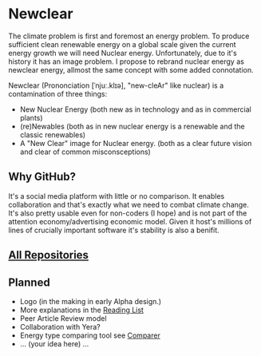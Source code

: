 # Newclear
The climate problem is first and foremost an energy problem. To produce sufficient clean renewable energy on a global scale given the current energy growth we will need Nuclear energy. Unfortunately, due to it's history it has an image problem. I propose to rebrand nuclear energy as newclear energy, allmost the same concept with some added connotation.

Newclear (Prononciation [ˈnjuː.klɪə], "new-cleAr" like nuclear) is a contamination of three things:

- New Nuclear Energy (both new as in technology and as in commercial plants)
- (re)Newables (both as in new nuclear energy is a renewable and the classic renewables)
- A "New Clear" image for Nuclear energy. (both as a clear future vision and clear of common misconsceptions)

## Why GitHub?

It's a social media platform with little or no comparison. It enables collaboration and that's exactly what we need to combat climate change. It's also pretty usable even for non-coders (I hope) and is not part of the attention economy/advertising economic model. Given it host's millions of lines of crucially important software it's stability is also a benifit.

## [All Repositories](https://github.com/newclearenergy/)

## Planned

- Logo (in the making in early Alpha design.)
- More explanations in the [Reading List](https://github.com/newclearenergy/readinglist)
- Peer Article Review model
- Collaboration with Yera?
- Energy type comparing tool see [Comparer](https://github.com/newclearenergy/readinglist)
- ... (your idea here) ...
